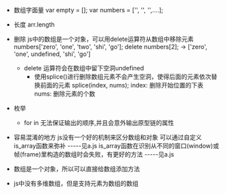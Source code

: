 - 数组字面量
  var empty = [];
  var numbers = ['', '', '',....];

- 长度
  arr.length

- 删除
  js中的数组是一个对象，可以用delete运算符从数组中移除元素
  numbers['zero', 'one', 'two', 'shi', 'go'];
  delete numbers[2]; -> ['zero', 'one', undefined, 'shi', 'go']
  - delete 运算符会在数组中留下空洞undefined
    - 使用splice()进行删除数组元素不会产生空洞，使得后面的元素依次替换前面的元素
      splice(index, nums);
      index: 删除开始位置的下表
      nums: 删除元素的个数

- 枚举
  - for in 
    无法保证输出的顺序,并且会意外输出原型链的属性

- 容易混淆的地方
  js没有一个好的机制来区分数组和对象
  可以通过自定义is_array函数来弥补  -----见a.js
  is_array函数在识别从不同的窗口(window)或帧(frame)里构造的数组时会失败，有更好的方法 -----见a.js

- 数组是一个对象，所以可以直接给数组添加方法

- js中没有多维数组，但是支持元素为数组的数组